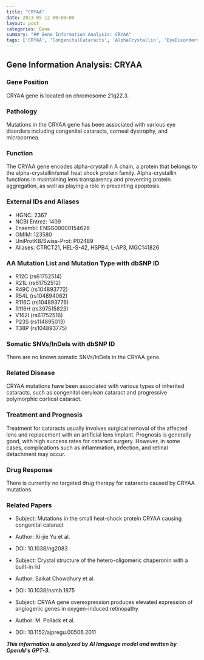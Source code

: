 ```yaml
---
title: "CRYAA"
date: 2023-05-12 00:00:00
layout: post
categories: Gene
summary: "## Gene Information Analysis: CRYAA"
tags: ['CRYAA', 'CongenitalCataracts', 'AlphaCrystallin', 'EyeDisorders', 'Mutation', 'Prognosis', 'Surgery', 'DrugTherapy']
---
```


## Gene Information Analysis: CRYAA

### Gene Position
CRYAA gene is located on chromosome 21q22.3.

### Pathology
Mutations in the CRYAA gene has been associated with various eye disorders including congenital cataracts, corneal dystrophy, and microcornea.

### Function
The CRYAA gene encodes alpha-crystallin A chain, a protein that belongs to the alpha-crystallin/small heat shock protein family. Alpha-crystallin functions in maintaining lens transparency and preventing protein aggregation, as well as playing a role in preventing apoptosis.

### External IDs and Aliases
- HGNC: 2367
- NCBI Entrez: 1409
- Ensembl: ENSG00000154626
- OMIM: 123580
- UniProtKB/Swiss-Prot: P02489
- Aliases: CTRCT21, HEL-S-42, HSPB4, L-AP3, MGC141826

### AA Mutation List and Mutation Type with dbSNP ID
- R12C (rs61752514)
- R21L (rs61752512)
- R49C (rs104893772)
- R54L (rs104894062)
- R116C (rs104893776)
- R116H (rs397515823)
- V162I (rs61752516)
- P23S (rs114895013)
- T38P (rs104893775)

### Somatic SNVs/InDels with dbSNP ID
There are no known somatic SNVs/InDels in the CRYAA gene.

### Related Disease
CRYAA mutations have been associated with various types of inherited cataracts, such as congenital cerulean cataract and progressive polymorphic cortical cataract.

### Treatment and Prognosis
Treatment for cataracts usually involves surgical removal of the affected lens and replacement with an artificial lens implant. Prognosis is generally good, with high success rates for cataract surgery. However, in some cases, complications such as inflammation, infection, and retinal detachment may occur.

### Drug Response
There is currently no targeted drug therapy for cataracts caused by CRYAA mutations.

### Related Papers
- Subject: Mutations in the small heat-shock protein CRYAA causing congenital cataract
- Author: Xi-jie Yu et al.
- DOI: 10.1038/ng2083

- Subject: Crystal structure of the hetero-oligomeric chaperonin with a built-in lid
- Author: Saikat Chowdhury et al.
- DOI: 10.1038/nsmb.1875

- Subject: CRYAA gene overexpression produces elevated expression of angiogenic genes in oxygen-induced retinopathy
- Author: M. Pollack et al.
- DOI: 10.1152/ajpregu.00506.2011

**_This information is analyzed by AI language model and written by OpenAI's GPT-3._**